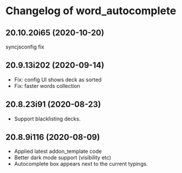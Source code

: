 # Changelog of word_autocomplete

[comment]: # (DO NOT MODIFY. new changelog goes here)

## 20.10.20i65 (2020-10-20)

syncjsconfig fix

## 20.9.13i202 (2020-09-14)

- Fix: config UI shows deck as sorted
- Fix: faster words collection

## 20.8.23i91 (2020-08-23)

- Support blacklisting decks.

## 20.8.9i116 (2020-08-09)

- Applied latest addon_template code
- Better dark mode support (visibility etc)
- Autocomplete box appears next to the current typings.
